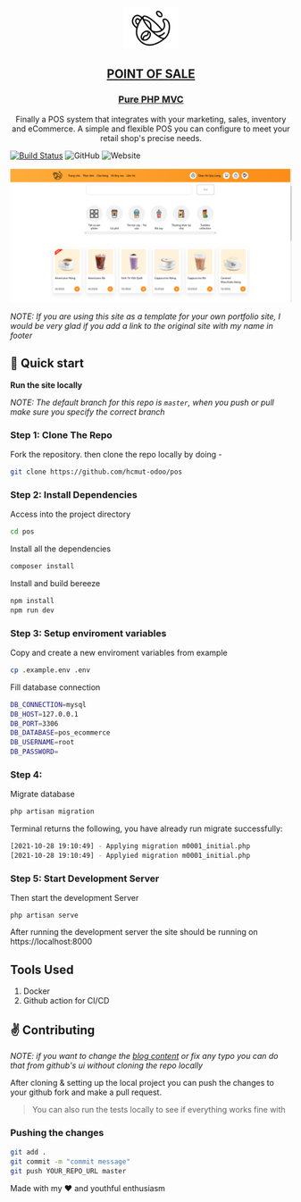 <p align="center">
  <a href="https://buymee.herokuapp.com">
    <img alt="Buymee website" src="./public/images/logo/logo-2.png" width="100" />
    <h2 align="center">POINT OF SALE</h2>
    <h3 align="center">Pure PHP MVC</h3>
  </a>
</p> 
<p align="center">Finally a POS system that integrates with your marketing, sales, inventory and eCommerce. A simple and flexible POS you can configure to meet your retail shop's precise needs.</p>

[![Build Status](https://travis-ci.org/anuraghazra/anuraghazra.github.io.svg?branch=develop)](https://travis-ci.org/anuraghazra/anuraghazra.github.io)
![GitHub](https://img.shields.io/github/license/anuraghazra/anuraghazra.github.io)
![Website](https://img.shields.io/website?down_message=offline&label=site&up_message=online&url=http%3A%2F%2Fanuraghazra.github.io)


![Anurag Hazra Site Preview](./public/images/home/capture.PNG)


*NOTE: If you are using this site as a template for your own portfolio site, I would be very glad if you add a link to the original site with my name in footer*

## :rocket: Quick start

**Run the site locally**

_NOTE: The default branch for this repo is `master`, when you push or pull make sure you specify the correct branch_

### Step 1: Clone The Repo

Fork the repository. then clone the repo locally by doing -

```bash
git clone https://github.com/hcmut-odoo/pos
```

### Step 2: Install Dependencies

Access into the project directory

```bash
cd pos
```

Install all the dependencies
```bash
composer install
```

Install and build bereeze
```bash
npm install
npm run dev
```

### Step 3: Setup enviroment variables
Copy and create a new enviroment variables from example

```bash
cp .example.env .env
```

Fill database connection

```bash
DB_CONNECTION=mysql
DB_HOST=127.0.0.1
DB_PORT=3306
DB_DATABASE=pos_ecommerce
DB_USERNAME=root
DB_PASSWORD=
```

### Step 4:
Migrate database

```bash
php artisan migration
```

Terminal returns the following, you have already run migrate successfully:

```bash
[2021-10-28 19:10:49] - Applying migration m0001_initial.php
[2021-10-28 19:10:49] - Applyied migration m0001_initial.php
```

### Step 5: Start Development Server

Then start the development Server
```
php artisan serve
```
After running the development server the site should be running on https://localhost:8000

## Tools Used

1. Docker
2. Github action for CI/CD

## :v: Contributing

*NOTE: if you want to change the [blog content](./content) or fix any typo you can do that from github's ui without cloning the repo locally*

After cloning & setting up the local project you can push the changes to your github fork and make a pull request.

> You can also run the tests locally to see if everything works fine with

### Pushing the changes

```bash
git add .
git commit -m "commit message"
git push YOUR_REPO_URL master
```

Made with my :heart: and youthful enthusiasm
